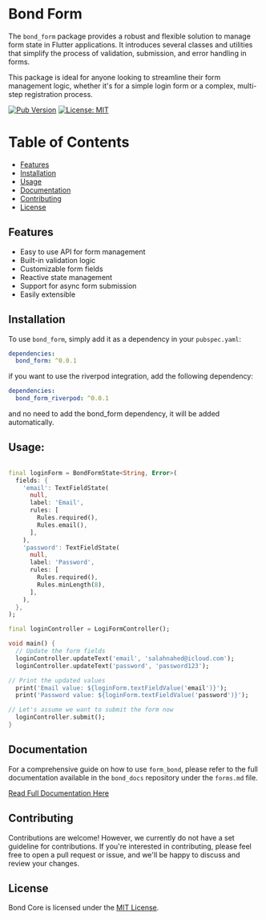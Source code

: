 # Bond Form

The `bond_form` package provides a robust and flexible solution to manage form state in Flutter applications. It
introduces several classes and utilities that simplify the process of validation, submission, and error handling in
forms.

This package is ideal for anyone looking to streamline their form management logic, whether it's for a simple login form
or a complex, multi-step registration process.

[![Pub Version](https://img.shields.io/pub/v/bond_core)](https://pub.dev/packages/bond_form)
[![License: MIT](https://img.shields.io/badge/license-MIT-purple.svg)](https://opensource.org/licenses/MIT)

# Table of Contents

- [Features](#features)
- [Installation](#installation)
- [Usage](#usage)
- [Documentation](#documentation)
- [Contributing](#contributing)
- [License](#license)

## Features

- Easy to use API for form management
- Built-in validation logic
- Customizable form fields
- Reactive state management
- Support for async form submission
- Easily extensible

## Installation

To use `bond_form`, simply add it as a dependency in your `pubspec.yaml`:

```yaml
dependencies:
  bond_form: ^0.0.1
```
if you want to use the riverpod integration, add the following dependency:
```yaml
dependencies:
  bond_form_riverpod: ^0.0.1
```
and no need to add the bond_form dependency, it will be added automatically.

## Usage:

```dart

final loginForm = BondFormState<String, Error>(
  fields: {
    'email': TextFieldState(
      null,
      label: 'Email',
      rules: [
        Rules.required(),
        Rules.email(),
      ],
    ),
    'password': TextFieldState(
      null,
      label: 'Password',
      rules: [
        Rules.required(),
        Rules.minLength(8),
      ],
    ),
  },
);

final loginController = LogiFormController();

void main() {
  // Update the form fields
  loginController.updateText('email', 'salahnahed@icloud.com');
  loginController.updateText('password', 'password123');

// Print the updated values
  print('Email value: ${loginForm.textFieldValue('email')}');
  print('Password value: ${loginForm.textFieldValue('password')}');

// Let's assume we want to submit the form now
  loginController.submit();
}
```

## Documentation

For a comprehensive guide on how to use `form_bond`, please refer to the full documentation available in the `bond_docs`
repository under the `forms.md` file.

[Read Full Documentation Here](https://github.com/onestudio-co/bond-docs/blob/main/forms.md)

## Contributing

Contributions are welcome! However, we currently do not have a set guideline for contributions. If you're interested in
contributing, please feel free to open a pull request or issue, and we'll be happy to discuss and review your changes.

## License

Bond Core is licensed under the [MIT License](LICENSE).
